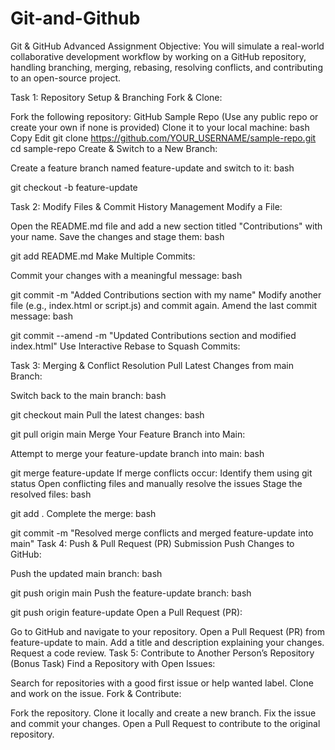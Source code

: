 # Git-and-Github
Git & GitHub Advanced Assignment
Objective:
You will simulate a real-world collaborative development workflow by working on a GitHub repository, handling branching, merging, rebasing, resolving conflicts, and contributing to an open-source project.

Task 1: Repository Setup & Branching
Fork & Clone:

Fork the following repository: GitHub Sample Repo (Use any public repo or create your own if none is provided)
Clone it to your local machine:
bash
Copy
Edit
git clone https://github.com/YOUR_USERNAME/sample-repo.git
cd sample-repo
Create & Switch to a New Branch:

Create a feature branch named feature-update and switch to it:
bash

git checkout -b feature-update

Task 2: Modify Files & Commit History Management
Modify a File:

Open the README.md file and add a new section titled "Contributions" with your name.
Save the changes and stage them:
bash

git add README.md
Make Multiple Commits:

Commit your changes with a meaningful message:
bash

git commit -m "Added Contributions section with my name"
Modify another file (e.g., index.html or script.js) and commit again.
Amend the last commit message:
bash

git commit --amend -m "Updated Contributions section and modified index.html"
Use Interactive Rebase to Squash Commits:


Task 3: Merging & Conflict Resolution
Pull Latest Changes from main Branch:

Switch back to the main branch:
bash

git checkout main
Pull the latest changes:
bash

git pull origin main
Merge Your Feature Branch into Main:

Attempt to merge your feature-update branch into main:
bash

git merge feature-update
If merge conflicts occur:
Identify them using git status
Open conflicting files and manually resolve the issues
Stage the resolved files:
bash

git add .
Complete the merge:
bash

git commit -m "Resolved merge conflicts and merged feature-update into main"
Task 4: Push & Pull Request (PR) Submission
Push Changes to GitHub:

Push the updated main branch:
bash

git push origin main
Push the feature-update branch:
bash

git push origin feature-update
Open a Pull Request (PR):

Go to GitHub and navigate to your repository.
Open a Pull Request (PR) from feature-update to main.
Add a title and description explaining your changes.
Request a code review.
Task 5: Contribute to Another Person’s Repository (Bonus Task)
Find a Repository with Open Issues:

Search for repositories with a good first issue or help wanted label.
Clone and work on the issue.
Fork & Contribute:

Fork the repository.
Clone it locally and create a new branch.
Fix the issue and commit your changes.
Open a Pull Request to contribute to the original repository.
